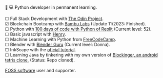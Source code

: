 👀
💻 Python developer in permanent learning.
  <!-- # I screenrecord my sessions and upload them to PeerTube and Youtube. Check my progress in the courses on which I'm enrolled here: --!>
  ☐ Full Stack Development with <a href="https://www.theodinproject.com/about">The Odin Project</a>.<br>
  ☑ Blockchain Bootcamp with <a href=https://bambulabs.io/>Bambu Labs</a> (Update 11/2023: Finished).<br>
  ☐ Python with <a href="https://replit.com/learn/100-days-of-python">100 days of code with Python of Replit</a> (Current level: 52).<br>
  ☐ Basic javascript with <a href="https://www.soyhenry.com/">Henry</a>.<br>
  ☐ Machine Learning with Python from <a href="https://www.freecodecamp.org/learn/machine-learning-with-python/">FreeCodeCamp</a>.<br>
  ☐ Blender with <a href="https://www.youtube.com/watch?v=nIoXOplUvAw">Blender Guru</a> (Current level: Donna).<br>
  ☐ InkScape with the <a href="https://inkscape.org/learn/tutorials/">oficial tutorial</a>.<br>
  ☐ Learning Java by tinkering with my own version of <a href="https://github.com/jocarrojas/blockinger-2">Blockinger, an android tetris clone.</a> (Status: Repo cloned).<br>
<br>
  <k><a href="https://www.fsf.org/about/what-is-free-software">FOSS software</a> user and supporter.<br></k>
